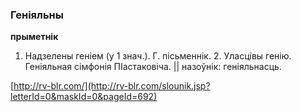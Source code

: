 ### Геніяльны
**прыметнік**

1. Надзелены геніем (у 1 знач.). Г. пісьменнік. 2. Уласцівы генію. Геніяльная сімфонія ПІастаковіча. || назоўнік: геніяльнасць.

<a rel="author">[http://rv-blr.com/](http://rv-blr.com/slounik.jsp?letterId=0&maskId=0&pageId=692)</a>
